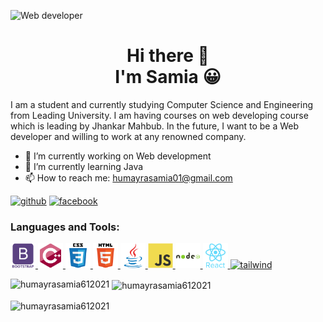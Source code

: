 
![Web developer ](https://i.pinimg.com/originals/9c/fb/09/9cfb09f0c029e1f8c938208a7e278d76.gif)

<h1 align="center"> Hi there 👋<br> I'm Samia 😀 </h1>

I am a student and currently studying Computer Science and Engineering from Leading University. I am having courses on web developing course which is leading by Jhankar Mahbub. In the future,  I want to be a Web developer and willing to work at any renowned company.


- 🔭 I’m currently working on Web development 
- 🌱 I’m currently learning Java 
- 📫 How to reach me: humayrasamia01@gmail.com 


[<img src='https://cdn.jsdelivr.net/npm/simple-icons@3.0.1/icons/github.svg' alt='github' height='40'>](https://github.com/https://github.com/humayrasamia612021)  [<img src='https://cdn.jsdelivr.net/npm/simple-icons@3.0.1/icons/facebook.svg' alt='facebook' height='40'>](https://www.facebook.com/https://www.facebook.com/humayrayesmin.samia.9/) 


<h3 align="left">Languages and Tools:</h3>
<p align="left"> <a href="https://getbootstrap.com" target="_blank"> <img src="https://raw.githubusercontent.com/devicons/devicon/master/icons/bootstrap/bootstrap-plain-wordmark.svg" alt="bootstrap" width="40" height="40"/> </a> <a href="https://www.w3schools.com/cpp/" target="_blank"> <img src="https://raw.githubusercontent.com/devicons/devicon/master/icons/cplusplus/cplusplus-original.svg" alt="cplusplus" width="40" height="40"/> </a> <a href="https://www.w3schools.com/css/" target="_blank"> <img src="https://raw.githubusercontent.com/devicons/devicon/master/icons/css3/css3-original-wordmark.svg" alt="css3" width="40" height="40"/> </a> <a href="https://www.w3.org/html/" target="_blank"> <img src="https://raw.githubusercontent.com/devicons/devicon/master/icons/html5/html5-original-wordmark.svg" alt="html5" width="40" height="40"/> </a> <a href="https://www.java.com" target="_blank"> <img src="https://raw.githubusercontent.com/devicons/devicon/master/icons/java/java-original.svg" alt="java" width="40" height="40"/> </a> <a href="https://developer.mozilla.org/en-US/docs/Web/JavaScript" target="_blank"> <img src="https://raw.githubusercontent.com/devicons/devicon/master/icons/javascript/javascript-original.svg" alt="javascript" width="40" height="40"/> </a> <a href="https://nodejs.org" target="_blank"> <img src="https://raw.githubusercontent.com/devicons/devicon/master/icons/nodejs/nodejs-original-wordmark.svg" alt="nodejs" width="40" height="40"/> </a> <a href="https://reactjs.org/" target="_blank"> <img src="https://raw.githubusercontent.com/devicons/devicon/master/icons/react/react-original-wordmark.svg" alt="react" width="40" height="40"/> </a> <a href="https://tailwindcss.com/" target="_blank"> <img src="https://www.vectorlogo.zone/logos/tailwindcss/tailwindcss-icon.svg" alt="tailwind" width="40" height="40"/> </a> </p>

<p><img align="left" src="https://github-readme-stats.vercel.app/api/top-langs?username=humayrasamia612021&show_icons=true&locale=en&layout=compact" alt="humayrasamia612021" /></p>

<p>&nbsp;<img align="center" src="https://github-readme-stats.vercel.app/api?username=humayrasamia612021&show_icons=true&locale=en" alt="humayrasamia612021" /></p>

<p><img align="center" src="https://github-readme-streak-stats.herokuapp.com/?user=humayrasamia612021&" alt="humayrasamia612021" /></p>
